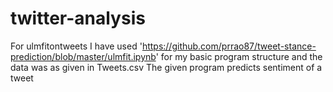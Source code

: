 # twitter-analysis
For ulmfitontweets I have used 'https://github.com/prrao87/tweet-stance-prediction/blob/master/ulmfit.ipynb' for my basic program structure and the data was as given in Tweets.csv 
The given program predicts sentiment of a tweet
